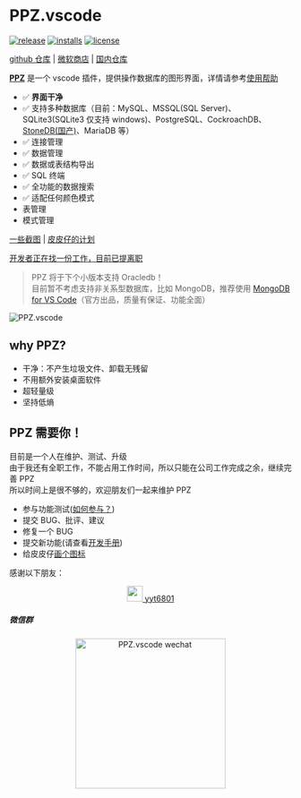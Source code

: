 # PPZ.vscode
[![release](https://img.shields.io/github/release/ppz-pro/ppz.vscode)](https://github.com/ppz-pro/ppz.vscode/releases)
[![installs](https://img.shields.io/visual-studio-marketplace/i/ppz.ppz)](https://marketplace.visualstudio.com/items?itemName=ppz.ppz)
[![license](https://img.shields.io/github/license/ppz-pro/ppz.vscode)](https://github.com/ppz-pro/ppz.vscode/blob/main/LICENSE)

[github 仓库](https://github.com/ppz-pro/ppz.vscode) | [微软商店](https://marketplace.visualstudio.com/items?itemName=ppz.ppz) | [国内仓库](https://gitee.com/ppz-pro/ppz.vscode)

[**PPZ**](https://marketplace.visualstudio.com/items?itemName=ppz.ppz) 是一个 vscode 插件，提供操作数据库的图形界面，详情请参考[使用帮助](https://gitee.com/ppz-pro/ppz.vscode/wikis/%E4%BD%BF%E7%94%A8%E5%B8%AE%E5%8A%A9)  

+ ✅ **界面干净**
+ ✅ 支持多种数据库（目前：MySQL、MSSQL(SQL Server)、SQLite3(SQLite3 仅支持 windows)、PostgreSQL、CockroachDB、[StoneDB(国产)](https://www.stoneatom.com/StoneDB)、MariaDB 等）
+ ✅ 连接管理
+ ✅ 数据管理
+ ✅ 数据或表结构导出
+ ✅ SQL 终端
+ ✅ 全功能的数据搜索
+ ✅ 适配任何颜色模式
+ 表管理
+ 模式管理

[一些截图](https://gitee.com/ppz-pro/ppz.vscode/wikis/Features) | [皮皮仔的计划](https://github.com/ppz-pro/ppz.vscode/wiki/todo)

[开发者正在找一份工作，目前已提离职](https://dagaiguanyu.github.io/Resume/dist/)

> PPZ 将于下个小版本支持 Oracledb！  
> 目前暂不考虑支持非关系型数据库，比如 MongoDB，推荐使用 [MongoDB for VS Code](https://github.com/mongodb-js/vscode)（官方出品，质量有保证、功能全面）

![PPZ.vscode](https://files20220620.oss-cn-shanghai.aliyuncs.com/ppz/ppz.vscode/usage/ppz.vscode.gif?20220704)

## why PPZ?
+ 干净：不产生垃圾文件、卸载无残留
+ 不用额外安装桌面软件
+ 超轻量级
+ 坚持低熵

## PPZ 需要你！
目前是一个人在维护、测试、升级  
由于我还有全职工作，不能占用工作时间，所以只能在公司工作完成之余，继续完善 PPZ  
所以时间上是很不够的，欢迎朋友们一起来维护 PPZ   
+ 参与功能测试([如何参与？](./FCT.md))
+ 提交 BUG、批评、建议
+ 修复一个 BUG
+ 提交新功能(请查看[开发手册](./CONTRIBUTION.md))
+ 给皮皮仔[画个图标](./assets/icon.png)

感谢以下朋友：
<div align="center">
  <a href="https://github.com/yyt6801">
    <img src="https://avatars.githubusercontent.com/u/18433720?v=4" width=28 style="width: 2em">
    yyt6801
  </a>
</div>

##### 微信群
<div align="center">
<img src="https://files20220620.oss-cn-shanghai.aliyuncs.com/ppz.vscode.jpg?20220704" alt="PPZ.vscode wechat" width=268 />
</div>
